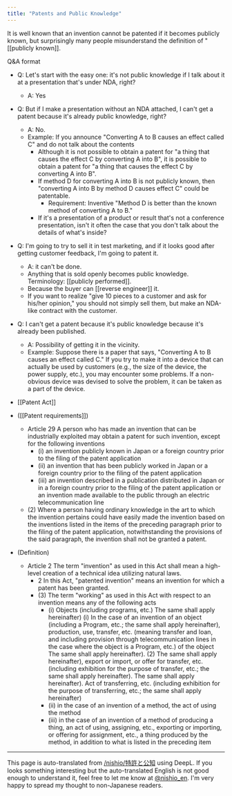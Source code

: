 ```yaml
---
title: "Patents and Public Knowledge"
---
```


It is well known that an invention cannot be patented if it becomes publicly known, but surprisingly many people misunderstand the definition of "[[publicly known]].

Q&A format
- Q: Let's start with the easy one: it's not public knowledge if I talk about it at a presentation that's under NDA, right?
    - A: Yes
- Q: But if I make a presentation without an NDA attached, I can't get a patent because it's already public knowledge, right?
    - A: No.
    - Example: If you announce "Converting A to B causes an effect called C" and do not talk about the contents
        - Although it is not possible to obtain a patent for "a thing that causes the effect C by converting A into B", it is possible to obtain a patent for "a thing that causes the effect C by converting A into B".
        - If method D for converting A into B is not publicly known, then "converting A into B by method D causes effect C" could be patentable.
            - Requirement: Inventive "Method D is better than the known method of converting A to B."
        - If it's a presentation of a product or result that's not a conference presentation, isn't it often the case that you don't talk about the details of what's inside?
- Q: I'm going to try to sell it in test marketing, and if it looks good after getting customer feedback, I'm going to patent it.
    - A: it can't be done.
    - Anything that is sold openly becomes public knowledge. Terminology: [[publicly performed]].
    - Because the buyer can [[reverse engineer]] it.
    - If you want to realize "give 10 pieces to a customer and ask for his/her opinion," you should not simply sell them, but make an NDA-like contract with the customer.
- Q: I can't get a patent because it's public knowledge because it's already been published.
    - A: Possibility of getting it in the vicinity.
    - Example: Suppose there is a paper that says, "Converting A to B causes an effect called C." If you try to make it into a device that can actually be used by customers (e.g., the size of the device, the power supply, etc.), you may encounter some problems. If a non-obvious device was devised to solve the problem, it can be taken as a part of the device.

- [[Patent Act]]
- ([[Patent requirements]])
    - Article 29 A person who has made an invention that can be industrially exploited may obtain a patent for such invention, except for the following inventions
        - (i) an invention publicly known in Japan or a foreign country prior to the filing of the patent application
        - (ii) an invention that has been publicly worked in Japan or a foreign country prior to the filing of the patent application
        - (iii) an invention described in a publication distributed in Japan or in a foreign country prior to the filing of the patent application or an invention made available to the public through an electric telecommunication line
    - (2) Where a person having ordinary knowledge in the art to which the invention pertains could have easily made the invention based on the inventions listed in the items of the preceding paragraph prior to the filing of the patent application, notwithstanding the provisions of the said paragraph, the invention shall not be granted a patent.

- (Definition)
    - Article 2 The term "invention" as used in this Act shall mean a high-level creation of a technical idea utilizing natural laws.
        - 2 In this Act, "patented invention" means an invention for which a patent has been granted.
        - (3) The term "working" as used in this Act with respect to an invention means any of the following acts
            - (i) Objects (including programs, etc.) The same shall apply hereinafter) (i) In the case of an invention of an object (including a Program, etc.; the same shall apply hereinafter), production, use, transfer, etc. (meaning transfer and loan, and including provision through telecommunication lines in the case where the object is a Program, etc.) of the object The same shall apply hereinafter). (2) The same shall apply hereinafter), export or import, or offer for transfer, etc. (including exhibition for the purpose of transfer, etc.; the same shall apply hereinafter). The same shall apply hereinafter). Act of transferring, etc. (including exhibition for the purpose of transferring, etc.; the same shall apply hereinafter)
            - (ii) in the case of an invention of a method, the act of using the method
            - (iii) in the case of an invention of a method of producing a thing, an act of using, assigning, etc., exporting or importing, or offering for assignment, etc., a thing produced by the method, in addition to what is listed in the preceding item
---
This page is auto-translated from [/nishio/特許と公知](https://scrapbox.io/nishio/特許と公知) using DeepL. If you looks something interesting but the auto-translated English is not good enough to understand it, feel free to let me know at [@nishio_en](https://twitter.com/nishio_en). I'm very happy to spread my thought to non-Japanese readers.